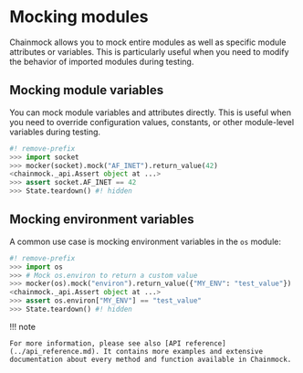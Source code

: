 # Mocking modules

Chainmock allows you to mock entire modules as well as specific module attributes or variables. This is particularly useful when you need to modify the behavior of imported modules during testing.

## Mocking module variables

You can mock module variables and attributes directly. This is useful when you need to override configuration values, constants, or other module-level variables during testing.

```python
#! remove-prefix
>>> import socket
>>> mocker(socket).mock("AF_INET").return_value(42)
<chainmock._api.Assert object at ...>
>>> assert socket.AF_INET == 42
>>> State.teardown() #! hidden

```

## Mocking environment variables

A common use case is mocking environment variables in the `os` module:

```python
#! remove-prefix
>>> import os
>>> # Mock os.environ to return a custom value
>>> mocker(os).mock("environ").return_value({"MY_ENV": "test_value"})
<chainmock._api.Assert object at ...>
>>> assert os.environ["MY_ENV"] == "test_value"
>>> State.teardown() #! hidden

```

!!! note

    For more information, please see also [API reference](../api_reference.md). It contains more examples and extensive documentation about every method and function available in Chainmock.
